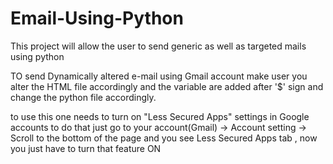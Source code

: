 # Email-Using-Python
This project will allow the user to send generic as well as targeted mails using python

TO send Dynamically altered e-mail using Gmail account make user you alter the HTML file accordingly and the variable are added after '$' sign and change the python file accordingly.

to use this one needs to turn on "Less Secured Apps" settings in Google accounts to do that 
just go to your account(Gmail) -> Account setting -> Scroll to the bottom of the page and you see Less Secured Apps tab , now you just have to turn that feature ON
